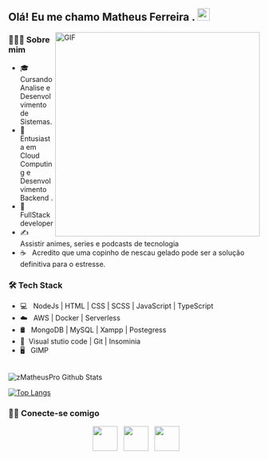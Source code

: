 
        
<h2> Olá! Eu me chamo Matheus Ferreira . <img src="https://github.com/zMatheusPro/zMatheusPro/blob/master/Hi.gif" width="25"></h2>
<img align="right" alt="GIF" src="https://github.com/zMatheusPro/zMatheusPro/blob/master/gif4.gif?raw=true" width="410"/>
<h3> 🧑🏾‍💻 Sobre mim </h3>

- 🎓 &nbsp; Cursando Analise e Desenvolvimento de Sistemas.
- 🌱 &nbsp; Entusiasta em Cloud Computing e Desenvolvimento Backend .
- 💼 &nbsp; FullStack developer
- ✍️ &nbsp; Assistir animes, series e podcasts de tecnologia 
- ☕ &nbsp; Acredito que uma copinho de nescau gelado pode ser a solução definitiva para o estresse. 

<h3>🛠 Tech Stack</h3>

- 💻 &nbsp; NodeJs | HTML | CSS | SCSS | JavaScript | TypeScript 
- ☁️ &nbsp; AWS | Docker | Serverless 
- 🛢 &nbsp; MongoDB | MySQL  | Xampp | Postegress
- 🔧 &nbsp;Visual stutio code | Git | Insominia
- 🖥 &nbsp; GIMP 

<br>

<img align="center" src="https://github-readme-stats.vercel.app/api?username=zMatheusPro&include_all_commits=true&count_private=true&show_icons=true&line_height=20&title_color=7A7ADB&icon_color=2234AE&text_color=D3D3D3&bg_color=0,000000,130F40" alt="zMatheusPro Github Stats">

</br>


[![Top Langs](https://github-readme-stats.vercel.app/api/top-langs/?username=zMatheusPro&layout=compact&text_color=daf7dc&bg_color=151515)](https://github.com/zMatheusPro/github-readme-stats)

<h3> 🤝🏻 Conecte-se comigo </h3>

<p align="center">
&nbsp; <a href="https://www.linkedin.com/in/matheus-ferreira-25a58b208/" target="_blank" rel="noopener noreferrer"><img src="https://img.icons8.com/plasticine/100/000000/linkedin.png" width="50" /></a>
&nbsp; <a href="mailto:zm4theuspro@gmail.com" target="_blank" rel="noopener noreferrer"><img src="https://img.icons8.com/plasticine/100/000000/gmail.png"  width="50" /></a> 
&nbsp; <a href="https://www.instagram.com/matheeus.f_//" target="_blank" rel="noopener noreferrer"><img src="https://img.icons8.com/plasticine/100/000000/instagram-new.png" width="50" /></a>  
</p>



